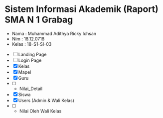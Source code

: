 # Sistem Informasi Akademik (Raport) SMA N 1 Grabag

- Nama  : Muhammad Adithya Ricky Ichsan 
- Nim   : 18.12.0718
- Kelas : 18-S1-SI-03

- [ ] Landing Page
- [ ] Login Page
- [x] Kelas
- [x] Mapel
- [x] Guru
- [ ] - Nilai_Detail
- [x] Siswa
- [x] Users (Admin & Wali Kelas)
- [ ] - Nilai Oleh Wali Kelas